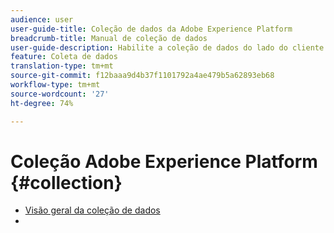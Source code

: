 ```yaml
---
audience: user
user-guide-title: Coleção de dados da Adobe Experience Platform
breadcrumb-title: Manual de coleção de dados
user-guide-description: Habilite a coleção de dados do lado do cliente para a Rede de borda da Adobe Experience Platform.
feature: Coleta de dados
translation-type: tm+mt
source-git-commit: f12baaa9d4b37f1101792a4ae479b5a62893eb68
workflow-type: tm+mt
source-wordcount: '27'
ht-degree: 74%

---
```



# Coleção Adobe Experience Platform {#collection}

- [Visão geral da coleção de dados](home.md)
- 
